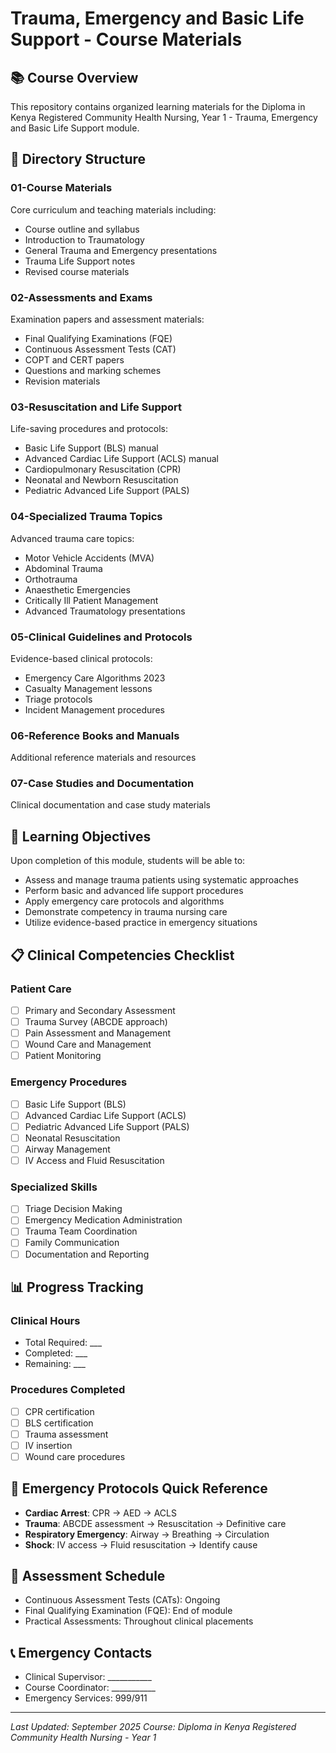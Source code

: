 # Trauma, Emergency and Basic Life Support - Course Materials

## 📚 Course Overview
This repository contains organized learning materials for the Diploma in Kenya Registered Community Health Nursing, Year 1 - Trauma, Emergency and Basic Life Support module.

## 📁 Directory Structure

### 01-Course Materials
Core curriculum and teaching materials including:
- Course outline and syllabus
- Introduction to Traumatology
- General Trauma and Emergency presentations
- Trauma Life Support notes
- Revised course materials

### 02-Assessments and Exams  
Examination papers and assessment materials:
- Final Qualifying Examinations (FQE)
- Continuous Assessment Tests (CAT)
- COPT and CERT papers
- Questions and marking schemes
- Revision materials

### 03-Resuscitation and Life Support
Life-saving procedures and protocols:
- Basic Life Support (BLS) manual
- Advanced Cardiac Life Support (ACLS) manual
- Cardiopulmonary Resuscitation (CPR)
- Neonatal and Newborn Resuscitation
- Pediatric Advanced Life Support (PALS)

### 04-Specialized Trauma Topics
Advanced trauma care topics:
- Motor Vehicle Accidents (MVA)
- Abdominal Trauma
- Orthotrauma
- Anaesthetic Emergencies
- Critically Ill Patient Management
- Advanced Traumatology presentations

### 05-Clinical Guidelines and Protocols
Evidence-based clinical protocols:
- Emergency Care Algorithms 2023
- Casualty Management lessons
- Triage protocols
- Incident Management procedures

### 06-Reference Books and Manuals
Additional reference materials and resources

### 07-Case Studies and Documentation
Clinical documentation and case study materials

## 🎯 Learning Objectives
Upon completion of this module, students will be able to:
- Assess and manage trauma patients using systematic approaches
- Perform basic and advanced life support procedures
- Apply emergency care protocols and algorithms
- Demonstrate competency in trauma nursing care
- Utilize evidence-based practice in emergency situations

## 📋 Clinical Competencies Checklist
### Patient Care
- [ ] Primary and Secondary Assessment
- [ ] Trauma Survey (ABCDE approach)
- [ ] Pain Assessment and Management
- [ ] Wound Care and Management
- [ ] Patient Monitoring

### Emergency Procedures
- [ ] Basic Life Support (BLS)
- [ ] Advanced Cardiac Life Support (ACLS)
- [ ] Pediatric Advanced Life Support (PALS)
- [ ] Neonatal Resuscitation
- [ ] Airway Management
- [ ] IV Access and Fluid Resuscitation

### Specialized Skills
- [ ] Triage Decision Making
- [ ] Emergency Medication Administration
- [ ] Trauma Team Coordination
- [ ] Family Communication
- [ ] Documentation and Reporting

## 📊 Progress Tracking
### Clinical Hours
- Total Required: ___
- Completed: ___
- Remaining: ___

### Procedures Completed
- [ ] CPR certification
- [ ] BLS certification  
- [ ] Trauma assessment
- [ ] IV insertion
- [ ] Wound care procedures

## 🚨 Emergency Protocols Quick Reference
- **Cardiac Arrest**: CPR → AED → ACLS
- **Trauma**: ABCDE assessment → Resuscitation → Definitive care
- **Respiratory Emergency**: Airway → Breathing → Circulation
- **Shock**: IV access → Fluid resuscitation → Identify cause

## 📝 Assessment Schedule
- Continuous Assessment Tests (CATs): Ongoing
- Final Qualifying Examination (FQE): End of module
- Practical Assessments: Throughout clinical placements

## 📞 Emergency Contacts
- Clinical Supervisor: ___________
- Course Coordinator: ___________
- Emergency Services: 999/911

---
*Last Updated: September 2025*
*Course: Diploma in Kenya Registered Community Health Nursing - Year 1*
